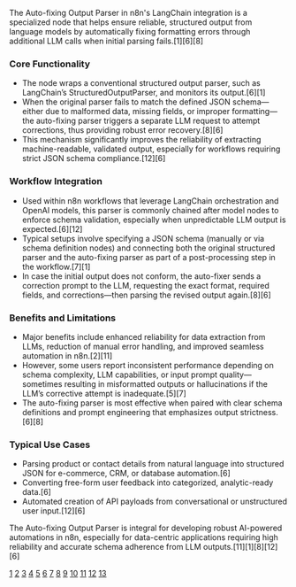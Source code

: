 The Auto-fixing Output Parser in n8n's LangChain integration is a specialized node that helps ensure reliable, structured output from language models by automatically fixing formatting errors through additional LLM calls when initial parsing fails.[1][6][8]

### Core Functionality

- The node wraps a conventional structured output parser, such as LangChain’s StructuredOutputParser, and monitors its output.[6][1]
- When the original parser fails to match the defined JSON schema—either due to malformed data, missing fields, or improper formatting—the auto-fixing parser triggers a separate LLM request to attempt corrections, thus providing robust error recovery.[8][6]
- This mechanism significantly improves the reliability of extracting machine-readable, validated output, especially for workflows requiring strict JSON schema compliance.[12][6]

### Workflow Integration

- Used within n8n workflows that leverage LangChain orchestration and OpenAI models, this parser is commonly chained after model nodes to enforce schema validation, especially when unpredictable LLM output is expected.[6][12]
- Typical setups involve specifying a JSON schema (manually or via schema definition nodes) and connecting both the original structured parser and the auto-fixing parser as part of a post-processing step in the workflow.[7][1]
- In case the initial output does not conform, the auto-fixer sends a correction prompt to the LLM, requesting the exact format, required fields, and corrections—then parsing the revised output again.[8][6]

### Benefits and Limitations

- Major benefits include enhanced reliability for data extraction from LLMs, reduction of manual error handling, and improved seamless automation in n8n.[2][11]
- However, some users report inconsistent performance depending on schema complexity, LLM capabilities, or input prompt quality—sometimes resulting in misformatted outputs or hallucinations if the LLM’s corrective attempt is inadequate.[5][7]
- The auto-fixing parser is most effective when paired with clear schema definitions and prompt engineering that emphasizes output strictness.[6][8]

### Typical Use Cases

- Parsing product or contact details from natural language into structured JSON for e-commerce, CRM, or database automation.[6]
- Converting free-form user feedback into categorized, analytic-ready data.[6]
- Automated creation of API payloads from conversational or unstructured user input.[12][6]

The Auto-fixing Output Parser is integral for developing robust AI-powered automations in n8n, especially for data-centric applications requiring high reliability and accurate schema adherence from LLM outputs.[11][1][8][12][6]

[1](https://docs.n8n.io/integrations/builtin/cluster-nodes/sub-nodes/n8n-nodes-langchain.outputparserautofixing/)
[2](https://n8n.io/integrations/auto-fixing-output-parser/)
[3](https://www.youtube.com/watch?v=psZklaN2OlM)
[4](https://community.n8n.io/t/auto-fixing-ourput-parser-am-i-doing-it-wrong/35846)
[5](https://community.n8n.io/t/auto-fixing-output-parser-hallucinating/57721)
[6](https://hub.ability.ai/workflows/ai-structured-data-extractor-n8n-langchain-openai)
[7](https://community.n8n.io/t/am-i-doing-something-wrong-with-auto-fixing-output-parser/77630)
[8](https://python.langchain.com/docs/how_to/output_parser_fixing/)
[9](https://community.n8n.io/t/n8n-beta-langchain-output-parser-problem/31259)
[10](https://docs.n8n.io/integrations/builtin/cluster-nodes/root-nodes/n8n-nodes-langchain.chainllm/)
[11](https://n8nworkflow.net/workflow/c175d45f-09c4-5440-ba12-ffde7999f041)
[12](https://docs.n8n.io/advanced-ai/langchain/langchain-n8n/)
[13](https://www.youtube.com/watch?v=xaXnuodJPhY)
